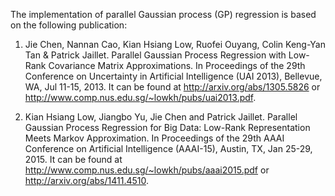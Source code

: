 The implementation of parallel Gaussian process (GP) regression is based on the following publication:

1. Jie Chen, Nannan Cao, Kian Hsiang Low, Ruofei Ouyang, Colin Keng-Yan Tan & Patrick Jaillet. Parallel Gaussian Process Regression with Low-Rank Covariance Matrix Approximations. In Proceedings of the 29th Conference on Uncertainty in Artificial Intelligence (UAI 2013), Bellevue, WA, Jul 11-15, 2013. It can be found at http://arxiv.org/abs/1305.5826 or http://www.comp.nus.edu.sg/~lowkh/pubs/uai2013.pdf.

2. Kian Hsiang Low, Jiangbo Yu, Jie Chen and Patrick Jaillet. Parallel Gaussian Process Regression for Big Data: Low-Rank Representation Meets Markov Approximation.  In Proceedings of the 29th AAAI Conference on Artificial Intelligence (AAAI-15), Austin, TX, Jan 25-29, 2015. It can be found at http://www.comp.nus.edu.sg/~lowkh/pubs/aaai2015.pdf or http://arxiv.org/abs/1411.4510.